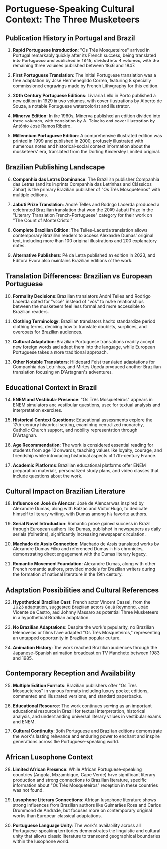 # Portuguese-Speaking Cultural Context: The Three Musketeers

## Publication History in Portugal and Brazil

1. **Rapid Portuguese Introduction**: "Os Três Mosqueteiros" arrived in Portugal remarkably quickly after its French success, being translated into Portuguese and published in 1845, divided into 4 volumes, with the remaining three volumes published between 1846 and 1847.

2. **First Portuguese Translation**: The initial Portuguese translation was a free adaptation by José Hermenegildo Correa, featuring 8 specially commissioned engravings made by French Lithography for this edition.

3. **20th Century Portuguese Editions**: Livraria Lello in Porto published a new edition in 1929 in two volumes, with cover illustrations by Alberto de Souza, a notable Portuguese watercolorist and illustrator.

4. **Minerva Edition**: In the 1960s, Minerva published an edition divided into three volumes, with translation by A. Teixeira and cover illustration by António José Ramos Ribeiro.

5. **Millennium Portuguese Edition**: A comprehensive illustrated edition was printed in 1999 and published in 2000, profusely illustrated with numerous notes and historical-social context information about the musketeers' era, translated from the Dorling Kindersley Limited original.

## Brazilian Publishing Landscape

6. **Companhia das Letras Dominance**: The Brazilian publisher Companhia das Letras (and its imprints Companhia das Letrinhas and Clássicos Zahar) is the primary Brazilian publisher of "Os Três Mosqueteiros" with multiple editions.

7. **Jabuti Prize Translation**: André Telles and Rodrigo Lacerda produced a celebrated Brazilian translation that won the 2009 Jabuti Prize in the "Literary Translation French-Portuguese" category for their work on "The Count of Monte Cristo."

8. **Complete Brazilian Edition**: The Telles-Lacerda translation allows contemporary Brazilian readers to access Alexandre Dumas' original text, including more than 100 original illustrations and 200 explanatory notes.

9. **Alternative Publishers**: Pé da Letra published an edition in 2023, and Editora Évora also maintains Brazilian editions of the work.

## Translation Differences: Brazilian vs European Portuguese

10. **Formality Decisions**: Brazilian translators André Telles and Rodrigo Lacerda opted for "você" instead of "vós" to make relationships between the musketeers feel less formal and more accessible to Brazilian readers.

11. **Clothing Terminology**: Brazilian translators had to standardize period clothing terms, deciding how to translate doublets, surplices, and overcoats for Brazilian audiences.

12. **Cultural Adaptation**: Brazilian Portuguese translations readily accept new foreign words and adapt them into the language, while European Portuguese takes a more traditional approach.

13. **Other Notable Translators**: Hildegard Feist translated adaptations for Companhia das Letrinhas, and Mirtes Ugeda produced another Brazilian translation focusing on D'Artagnan's adventures.

## Educational Context in Brazil

14. **ENEM and Vestibular Presence**: "Os Três Mosqueteiros" appears in ENEM simulators and vestibular questions, used for textual analysis and interpretation exercises.

15. **Historical Context Questions**: Educational assessments explore the 17th-century historical setting, examining centralized monarchy, Catholic Church support, and nobility representation through D'Artagnan.

16. **Age Recommendation**: The work is considered essential reading for students from age 12 onwards, teaching values like loyalty, courage, and friendship while introducing historical aspects of 17th-century France.

17. **Academic Platforms**: Brazilian educational platforms offer ENEM preparation materials, personalized study plans, and video classes that include questions about the work.

## Cultural Impact on Brazilian Literature

18. **Influence on José de Alencar**: José de Alencar was inspired by Alexandre Dumas, along with Balzac and Victor Hugo, to dedicate himself to literary writing, with Dumas among his favorite authors.

19. **Serial Novel Introduction**: Romantic prose gained success in Brazil through European authors like Dumas, published in newspapers as daily serials (folhetins), significantly increasing newspaper circulation.

20. **Machado de Assis Connection**: Machado de Assis translated works by Alexandre Dumas Filho and referenced Dumas in his chronicles, demonstrating direct engagement with the Dumas literary legacy.

21. **Romantic Movement Foundation**: Alexandre Dumas, along with other French romantic authors, provided models for Brazilian writers during the formation of national literature in the 19th century.

## Adaptation Possibilities and Cultural References

22. **Hypothetical Brazilian Cast**: French actor Vincent Cassel, from the 2023 adaptation, suggested Brazilian actors Cauã Reymond, João Vicente de Castro, and Johnny Massaro as potential Three Musketeers in a hypothetical Brazilian adaptation.

23. **No Brazilian Adaptations**: Despite the work's popularity, no Brazilian telenovelas or films have adapted "Os Três Mosqueteiros," representing an untapped opportunity in Brazilian popular culture.

24. **Animation History**: The work reached Brazilian audiences through the Japanese-Spanish animation broadcast on TV Manchete between 1983 and 1985.

## Contemporary Reception and Availability

25. **Multiple Edition Formats**: Brazilian publishers offer "Os Três Mosqueteiros" in various formats including luxury pocket editions, commented and illustrated versions, and standard paperbacks.

26. **Educational Resource**: The work continues serving as an important educational resource in Brazil for textual interpretation, historical analysis, and understanding universal literary values in vestibular exams and ENEM.

27. **Cultural Continuity**: Both Portuguese and Brazilian editions demonstrate the work's lasting relevance and enduring power to enchant and inspire generations across the Portuguese-speaking world.

## African Lusophone Context

28. **Limited African Presence**: While African Portuguese-speaking countries (Angola, Mozambique, Cape Verde) have significant literary production and strong connections to Brazilian literature, specific information about "Os Três Mosqueteiros" reception in these countries was not found.

29. **Lusophone Literary Connections**: African lusophone literature shows strong influences from Brazilian authors like Guimarães Rosa and Carlos Drummond de Andrade, but focuses more on contemporary original works than European classical adaptations.

30. **Portuguese Language Unity**: The work's availability across all Portuguese-speaking territories demonstrates the linguistic and cultural unity that allows classic literature to transcend geographical boundaries within the lusophone world.